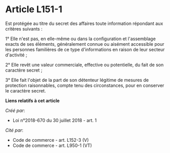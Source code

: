 # Article L151-1

Est protégée au titre du secret des affaires toute information répondant aux critères suivants :

1° Elle n'est pas, en elle-même ou dans la configuration et l'assemblage exacts de ses éléments, généralement connue ou
aisément accessible pour les personnes familières de ce type d'informations en raison de leur secteur d'activité ;

2° Elle revêt une valeur commerciale, effective ou potentielle, du fait de son caractère secret ;

3° Elle fait l'objet de la part de son détenteur légitime de mesures de protection raisonnables, compte tenu des
circonstances, pour en conserver le caractère secret.

**Liens relatifs à cet article**

_Créé par_:

  - Loi n°2018-670 du 30 juillet 2018 - art. 1

_Cité par_:

  - Code de commerce - art. L152-3 (V)
  - Code de commerce - art. L950-1 (VT)
